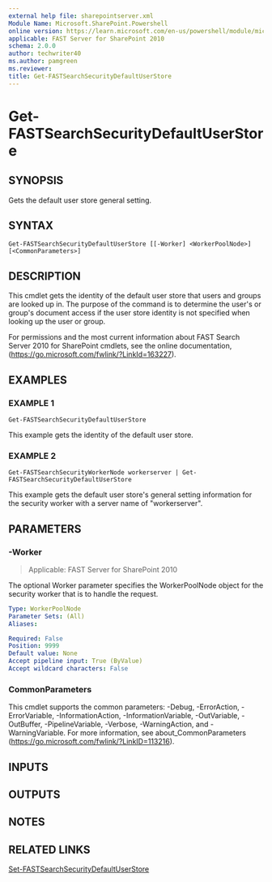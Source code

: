 ```yaml
---
external help file: sharepointserver.xml
Module Name: Microsoft.SharePoint.Powershell
online version: https://learn.microsoft.com/en-us/powershell/module/microsoft.sharepoint.powershell/get-fastsearchsecuritydefaultuserstore
applicable: FAST Server for SharePoint 2010
schema: 2.0.0
author: techwriter40
ms.author: pamgreen
ms.reviewer:
title: Get-FASTSearchSecurityDefaultUserStore
---
```


# Get-FASTSearchSecurityDefaultUserStore

## SYNOPSIS
Gets the default user store general setting.

## SYNTAX

```
Get-FASTSearchSecurityDefaultUserStore [[-Worker] <WorkerPoolNode>] [<CommonParameters>]
```

## DESCRIPTION
This cmdlet gets the identity of the default user store that users and groups are looked up in.
The purpose of the command is to determine the user's or group's document access if the user store identity is not specified when looking up the user or group.

For permissions and the most current information about FAST Search Server 2010 for SharePoint cmdlets, see the online documentation, (https://go.microsoft.com/fwlink/?LinkId=163227).

## EXAMPLES

### EXAMPLE 1
```
Get-FASTSearchSecurityDefaultUserStore
```

This example gets the identity of the default user store.

### EXAMPLE 2
```
Get-FASTSearchSecurityWorkerNode workerserver | Get-FASTSearchSecurityDefaultUserStore
```

This example gets the default user store's general setting information for the security worker with a server name of "workerserver".

## PARAMETERS

### -Worker

> Applicable: FAST Server for SharePoint 2010

The optional Worker parameter specifies the WorkerPoolNode object for the security worker that is to handle the request.

```yaml
Type: WorkerPoolNode
Parameter Sets: (All)
Aliases:

Required: False
Position: 9999
Default value: None
Accept pipeline input: True (ByValue)
Accept wildcard characters: False
```

### CommonParameters
This cmdlet supports the common parameters: -Debug, -ErrorAction, -ErrorVariable, -InformationAction, -InformationVariable, -OutVariable, -OutBuffer, -PipelineVariable, -Verbose, -WarningAction, and -WarningVariable. For more information, see about_CommonParameters (https://go.microsoft.com/fwlink/?LinkID=113216).

## INPUTS

## OUTPUTS

## NOTES

## RELATED LINKS

[Set-FASTSearchSecurityDefaultUserStore](Set-FASTSearchSecurityDefaultUserStore.md)
